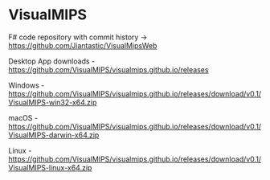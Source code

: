 # VisualMIPS

F# code repository with commit history -> https://github.com/Jiantastic/VisualMipsWeb


Desktop App downloads - https://github.com/VisualMIPS/visualmips.github.io/releases

Windows - https://github.com/VisualMIPS/visualmips.github.io/releases/download/v0.1/VisualMIPS-win32-x64.zip

macOS - https://github.com/VisualMIPS/visualmips.github.io/releases/download/v0.1/VisualMIPS-darwin-x64.zip

Linux - https://github.com/VisualMIPS/visualmips.github.io/releases/download/v0.1/VisualMIPS-linux-x64.zip

